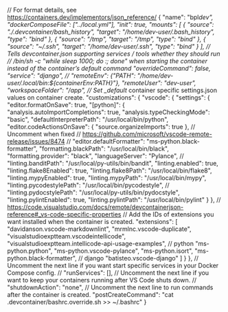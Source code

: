 // For format details, see https://containers.dev/implementors/json_reference/
{
"name": "bpl*dev",
"dockerComposeFile": ["../local.yml"],
"init": true,
"mounts": [
{
"source": "./.devcontainer/bash_history",
"target": "/home/dev-user/.bash_history",
"type": "bind"
},
{
"source": "/tmp",
"target": "/tmp",
"type": "bind"
},
{
"source": "~/.ssh",
"target": "/home/dev-user/.ssh",
"type": "bind"
}
],
// Tells devcontainer.json supporting services / tools whether they should run
// /bin/sh -c "while sleep 1000; do :; done" when starting the container instead of the container’s default command
"overrideCommand": false,
"service": "django",
// "remoteEnv": {"PATH": "/home/dev-user/.local/bin:${containerEnv:PATH}"},
"remoteUser": "dev-user",
"workspaceFolder": "/app",
// Set \_default* container specific settings.json values on container create.
"customizations": {
"vscode": {
"settings": {
"editor.formatOnSave": true,
"[python]": {
"analysis.autoImportCompletions": true,
"analysis.typeCheckingMode": "basic",
"defaultInterpreterPath": "/usr/local/bin/python",
"editor.codeActionsOnSave": {
"source.organizeImports": true
},
// Uncomment when fixed
// https://github.com/microsoft/vscode-remote-release/issues/8474
// "editor.defaultFormatter": "ms-python.black-formatter",
"formatting.blackPath": "/usr/local/bin/black",
"formatting.provider": "black",
"languageServer": "Pylance",
// "linting.banditPath": "/usr/local/py-utils/bin/bandit",
"linting.enabled": true,
"linting.flake8Enabled": true,
"linting.flake8Path": "/usr/local/bin/flake8",
"linting.mypyEnabled": true,
"linting.mypyPath": "/usr/local/bin/mypy",
"linting.pycodestylePath": "/usr/local/bin/pycodestyle",
// "linting.pydocstylePath": "/usr/local/py-utils/bin/pydocstyle",
"linting.pylintEnabled": true,
"linting.pylintPath": "/usr/local/bin/pylint"
}
},
// https://code.visualstudio.com/docs/remote/devcontainerjson-reference#_vs-code-specific-properties
// Add the IDs of extensions you want installed when the container is created.
"extensions": [
"davidanson.vscode-markdownlint",
"mrmlnc.vscode-duplicate",
"visualstudioexptteam.vscodeintellicode",
"visualstudioexptteam.intellicode-api-usage-examples",
// python
"ms-python.python",
"ms-python.vscode-pylance",
"ms-python.isort",
"ms-python.black-formatter",
// django
"batisteo.vscode-django"
]
}
},
// Uncomment the next line if you want start specific services in your Docker Compose config.
// "runServices": [],
// Uncomment the next line if you want to keep your containers running after VS Code shuts down.
// "shutdownAction": "none",
// Uncomment the next line to run commands after the container is created.
"postCreateCommand": "cat .devcontainer/bashrc.override.sh >> ~/.bashrc"
}

